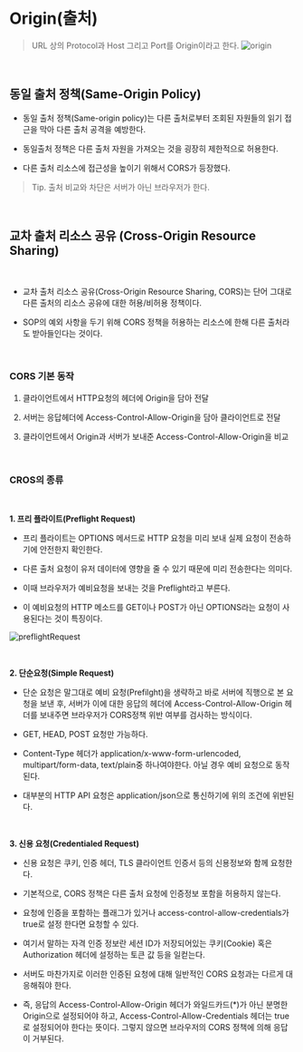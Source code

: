 # Origin(출처)
> URL 상의 Protocol과 Host 그리고 Port를 Origin이라고 한다.
![origin](https://github.com/AucSuSu/CS-study/assets/139415941/b154ef7b-eb16-451e-b95f-9e6d2f026d36)

<br>

## 동일 출처 정책(Same-Origin Policy)
 - 동일 출처 정책(Same-origin policy)는 다른 출처로부터 조회된 자원들의 읽기 접근을 막아 다른 출처 공격을 예방한다.

 - 동일출처 정책은 다른 출처 자원을 가져오는 것을 굉장히 제한적으로 
 허용한다.

 - 다른 출처 리소스에 접근성을 높이기 위해서 CORS가 등장했다.

> Tip. 출처 비교와 차단은 서버가 아닌 브라우저가 한다.

<br>

## 교차 출처 리소스 공유 (Cross-Origin Resource Sharing)

<br>

 - 교차 출처 리소스 공유(Cross-Origin Resource Sharing, CORS)는 단어 그대로 다른 출처의 리소스 공유에 대한 허용/비허용 정책이다.

 - SOP의 예외 사항을 두기 위해 CORS 정책을 허용하는 리소스에 한해 다른 출처라도 받아들인다는 것이다.

<br>

### CORS 기본 동작
1. 클라이언트에서 HTTP요청의 헤더에 Origin을 담아 전달

2. 서버는 응답헤더에 Access-Control-Allow-Origin을 담아 클라이언트로 전달

3. 클라이언트에서 Origin과 서버가 보내준 Access-Control-Allow-Origin을 비교

<br>

### CROS의 종류

<br>

**1. 프리 플라이트(Preflight Request)**

 - 프리 플라이트는 OPTIONS 메서드로 HTTP 요청을 미리 보내 실제 요청이 전송하기에 안전한지 확인한다.

 - 다른 출처 요청이 유저 데이터에 영향을 줄 수 있기 때문에  미리 전송한다는 의미다.

 - 이때 브라우저가 예비요청을 보내는 것을 Preflight라고 부른다.

 - 이 예비요청의 HTTP 메소드를 GET이나 POST가 아닌 OPTIONS라는 요청이 사용된다는 것이 특징이다.

![preflightRequest](https://github.com/AucSuSu/CS-study/assets/139415941/9827620e-1c63-4bdc-bd45-dd7806aa4bfc)

<br>

**2. 단순요청(Simple Request)**

 - 단순 요청은 말그대로 예비 요청(Prefilght)을 생략하고 바로 서버에 직행으로 본 요청을 보낸 후, 서버가 이에 대한 응답의 헤더에 Access-Control-Allow-Origin 헤더를 보내주면 브라우저가 CORS정책 위반 여부를 검사하는 방식이다.

- GET, HEAD, POST 요청만 가능하다.

- Content-Type 헤더가 application/x-www-form-urlencoded, multipart/form-data, text/plain중 하나여야한다. 아닐 경우 예비 요청으로 동작된다.

- 대부분의 HTTP API 요청은 application/json으로 통신하기에 위의 조건에 위반된다.

<br>

**3. 신용 요청(Credentialed Request)**

- 신용 요청은 쿠키, 인증 헤더, TLS 클라이언트 인증서 등의 신용정보와 함께 요청한다.

- 기본적으로, CORS 정책은 다른 출처 요청에 인증정보 포함을 허용하지 않는다.
 
- 요청에 인증을 포함하는 플래그가 있거나 access-control-allow-credentials가 true로 설정 한다면 요청할 수 있다.


- 여기서 말하는 자격 인증 정보란 세션 ID가 저장되어있는 쿠키(Cookie) 혹은 Authorization 헤더에 설정하는 토큰 값 등을 일컫는다.

- 서버도 마찬가지로 이러한 인증된 요청에 대해 일반적인 CORS 요청과는 다르게 대응해줘야 한다.

- 즉, 응답의 Access-Control-Allow-Origin 헤더가 와일드카드(*)가 아닌 분명한 Origin으로 설정되어야 하고, Access-Control-Allow-Credentials 헤더는 true로 설정되어야 한다는 뜻이다. 그렇지 않으면 브라우저의 CORS 정책에 의해 응답이 거부된다.